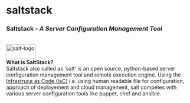 # saltstack

<h3>Saltstack - <i> A Server Configuration Management Tool</i></h3><br />
<a href='https://docs.saltstack.com/en/latest'><img src='http://saltstack.com/wp-content/uploads/2014/12/saltStack_horizontal_dark_800x251.png' alt='salt-logo' height='40px' width='80px'/></a><br />
<b>What is SaltStack? </b><br />
Saltstack also called as 'salt' is an open source, python-based server configuration management tool and remote execution engine. Using the <a href='https://en.wikipedia.org/wiki/Infrastructure_as_Code'>Infrastruce as Code (IaC)</a> i.e. using human readable file for configuration, approach of deployement and cloud management, salt competes with various server configuration tools like puppet, chef and ansible.<br />


